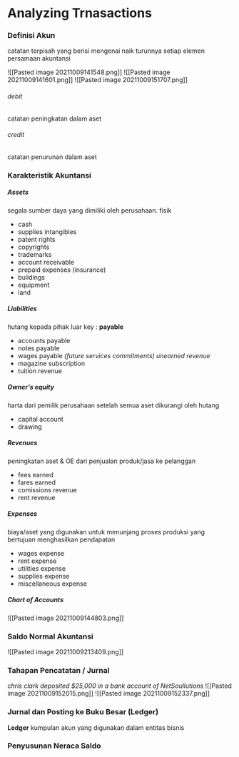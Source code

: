 # Analyzing Trnasactions

### Definisi Akun
catatan terpisah yang berisi mengenai naik turunnya setiap elemen persamaan akuntansi

![[Pasted image 20211009141548.png]]
![[Pasted image 20211009141601.png]]
![[Pasted image 20211009151707.png]]
###### debit
catatan peningkatan dalam aset
###### credit
catatan penurunan dalam aset

### Karakteristik Akuntansi
##### Assets
segala sumber daya yang dimiliki oleh perusahaan.
fisik
- cash
-  supplies
intangibles 
- patent rights
- copyrights
- trademarks
- account receivable
- prepaid expenses (insurance)
- buildings
- equipment
- land


##### Liabilities
hutang kepada pihak luar
key : **payable**
- accounts payable 
- notes payable
- wages payable
*(future services commitments) unearned revenue*
- magazine subscription 
- tuition revenue

##### Owner's equity 
harta dari pemilik perusahaan setelah semua aset dikurangi oleh hutang
- capital account 
- drawing

##### Revenues
peningkatan aset & OE dari penjualan produk/jasa ke pelanggan
- fees earned
- fares earned
- comissions revenue
- rent revenue

##### Expenses
biaya/aset yang digunakan untuk menunjang proses produksi yang bertujuan menghasilkan pendapatan
- wages expense
- rent expense
- utilities expense
- supplies expense
- miscellaneous expense

##### *Chart of Accounts*
![[Pasted image 20211009144803.png]]


### Saldo Normal Akuntansi
![[Pasted image 20211009213409.png]]
### Tahapan Pencatatan / Jurnal
*chris clark deposited $25,000 in a bank account of NetSoullutions*
![[Pasted image 20211009152015.png]]
![[Pasted image 20211009152337.png]]
### Jurnal dan Posting ke Buku Besar (Ledger)
**Ledger** kumpulan akun yang digunakan dalam entitas bisnis
### Penyusunan Neraca Saldo
